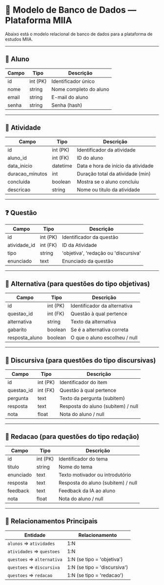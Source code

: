# 📘 Modelo de Banco de Dados — Plataforma MIIA

Abaixo está o modelo relacional de banco de dados para a plataforma de estudos MIIA.

---

## 👤 Aluno

| Campo     | Tipo      | Descrição              |
|-----------|-----------|------------------------|
| id        | int (PK)  | Identificador único    |
| nome      | string    | Nome completo do aluno |
| email     | string    | E-mail do aluno        |
| senha     | string    | Senha (hash)           |

---

## 📝 Atividade

| Campo          | Tipo       | Descrição                          |
|----------------|------------|------------------------------------|
| id             | int (PK)   | Identificador da atividade         |
| aluno_id       | int (FK)   | ID do aluno                        |
| data_inicio    | datetime   | Data e hora de início da atividade |
| duracao_minutos| int        | Duração total da atividade (min)   |
| concluida      | boolean    | Mostra se o aluno concluiu         |
| descricao      | string     | Nome ou titulo da atividade        |

---

## ❓ Questão

| Campo        | Tipo       | Descrição                            |
|--------------|------------|--------------------------------------|
| id           | int (PK)   | Identificador da questão             |
| atividade_id | int (FK)   | ID da Atividade                      |
| tipo         | string     | 'objetiva', 'redação ou 'discursiva' |
| enunciado    | text       | Enunciado da questão                 |

---

## 🔘 Alternativa (para questões do tipo objetivas)

| Campo          | Tipo     | Descrição                        |
|----------------|----------|----------------------------------|
| id             | int (PK) | Identificador da alternativa     |
| questao_id     | int (FK) | Questão à qual pertence          |
| alternativa    | string   | Texto da alternativa             |
| gabarito       | boolean  | Se é a alternativa correta       |
| resposta_aluno | boolean  | O que o aluno escolheu / null    |

---

## 📄 Discursiva (para questões do tipo discursivas)

| Campo       | Tipo     | Descrição                          |
|-------------|----------|------------------------------------|
| id          | int (PK) | Identificador do item              |
| questao_id  | int (FK) | Questão à qual pertence            |
| pergunta    | text     | Texto da pergunta (subitem)        |
| resposta    | text     | Resposta do aluno (subitem) / null |
| nota        | float    | Nota do aluno / null               |

---

## 🧠 Redacao (para questões do tipo redação)

| Campo        | Tipo     | Descrição                          |
|--------------|----------|------------------------------------|
| id           | int (PK) | Identificador do tema              |
| titulo       | string   | Nome do tema                       |
| enunciado    | text     | Texto motivador ou introdutório    |
| resposta     | text     | Resposta do aluno (subitem) / null |
| feedback     | text     | Feedback da IA ao aluno            |
| nota         | float    | Nota do aluno / null               |

---


## 🔄 Relacionamentos Principais

| Entidade                         | Relacionamento               |
|----------------------------------|------------------------------|
| `alunos` => `atividades`         | 1:N                          |
| `atividades` => `questoes`       | 1:N                          |
| `questoes` => `alternativa`      | 1:N (se tipo = 'objetiva')   |
| `questoes` => `discursiva`       | 1:N (se tipo = 'discursiva') |
| `questoes` => `redacao`          | 1:N (se tipo = 'redacao')    |     
                

